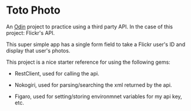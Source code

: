 # Toto Photo

An [Odin](https://www.theodinproject.com/lessons/ruby-on-rails-flickr-api) project to practice using a third party API. In the case of this project: Flickr's API.

This super simple app has a single form field to take a Flickr user's ID and display that user's photos.

This project is a nice starter reference for using the following gems:

* RestClient, used for calling the api.

* Nokogiri, used for parsing/searching the xml returned by the api.

* Figaro, used for setting/storing environmnet variables for my api key, etc. 
